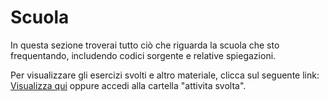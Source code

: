 # Scuola

In questa sezione troverai tutto ciò che riguarda la scuola che sto frequentando, includendo codici sorgente e relative spiegazioni.

Per visualizzare gli esercizi svolti e altro materiale, clicca sul seguente link: [Visualizza qui](https://github.com/plumkewe/scuola/blob/main/Attivita-svolta/readme.md) oppure accedi alla cartella "attivita svolta".
